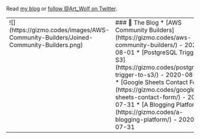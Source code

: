 Read [my blog](https://gizmo.codes/) or [follow @Art_Wolf on Twitter](https://twitter.com/Art_Wolf).

<table><tr><td valign="top" width="34%">
![](https://gizmo.codes/images/AWS-Community-Builders/Joined-Community-Builders.png)
</td><td valign="top" width="66%">
### 🔭 The Blog
* [AWS Community Builders](https://gizmo.codes/aws-community-builders/) - 2020-08-01
* [PostgreSQL Trigger to S3](https://gizmo.codes/postgresql-trigger-to-s3/) - 2020-08-01
* [Google Sheets Contact Form](https://gizmo.codes/google-sheets-contact-form/) - 2020-07-31
* [A Blogging Platform](https://gizmo.codes/a-blogging-platform/) - 2020-07-31
</td></tr></table>
